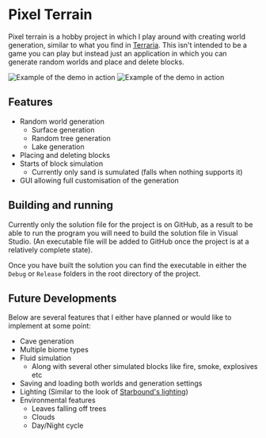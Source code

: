 # Pixel Terrain
Pixel terrain is a hobby project in which I play around with creating world generation, similar to what you find in [Terraria](https://store.steampowered.com/app/105600/Terraria/). This isn't intended to be a game you can play but instead just an application in which you can generate random worlds and place and delete blocks.

![Example of the demo in action](https://i.imgur.com/FptXDyS.png)
![Example of the demo in action](https://i.imgur.com/oYe3LrT.png)

## Features
- Random world generation
  - Surface generation
  - Random tree generation
  - Lake generation
- Placing and deleting blocks
- Starts of block simulation
  - Currently only sand is sumulated (falls when nothing supports it)
- GUI allowing full customisation of the generation

## Building and running
Currently only the solution file for the project is on GitHub, as a result to be able to run the program you will need to build the solution file in Visual Studio.
(An executable file will be added to GitHub once the project is at a relatively complete state).

Once you have built the solution you can find the executable in either the ```Debug``` or ```Release``` folders in the root directory of the project.

## Future Developments
Below are several features that I either have planned or would like to implement at some point:
- Cave generation
- Multiple biome types
- Fluid simulation
  - Along with several other simulated blocks like fire, smoke, explosives etc
- Saving and loading both worlds and generation settings
- Lighting (Similar to the look of [Starbound's lighting](https://cdn.cloudflare.steamstatic.com/steam/apps/211820/ss_198c15c2c8500bd57479c53713b4fbedb32b101a.1920x1080.jpg?t=1599228095))
- Environmental features
  - Leaves falling off trees
  - Clouds
  - Day/Night cycle

